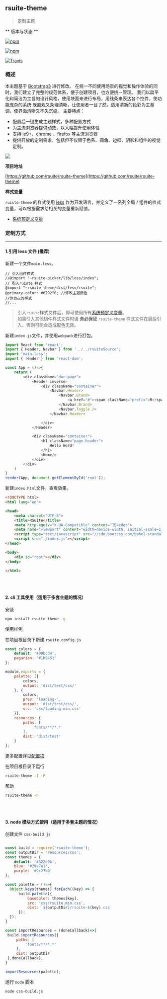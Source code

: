 ## rsuite-theme

> 定制主题

** 版本与状态 **

[![npm][npm-badge]][npm]

[![npm][npm-beta-badge]][npm-beta]

[![Travis][build-badge]][build]


### 概述
本主题基于 [Bootstrap3](https://github.com/twbs/bootstrap) 进行修改。
在统一不同使用场景的视觉和操作体验的同时，我们建立了完整的规范体系，便于创建项目，也方便统一管理。
我们以扁平化和简洁为主旨的设计风格，使用块面来进行布局，用线条来表达各个控件，使功能庞杂的系统 既直观又条理清晰，让使用者一目了然。选用清新的色彩为主基调，使界面清晰又不失沉稳。 主要特点：

- 配置后一键生成主题样式，多种配置方式
- 为主流浏览器提供动效，以大幅提升使用体验
- 支持 ie9+、chrome 、firefox 等主流浏览器
- 提供开放的定制需求，包括但不仅限于色系、圆角、边框、阴影和组件的视觉定制。

<image src="http://rsuite.github.io/resources/images/rsuite-preview.png" class="rsuite-theme-preview"/>

**项目地址**

[https://github.com/rsuite/rsuite-theme](https://github.com/rsuite/rsuite-theme)

**样式变量**

`ruiste-theme` 的样式使用 [less](http://less.bootcss.com/) 作为开发语言，并定义了一系列全局 / 组件的样式变量，可以根据需求给相关的变量重新赋值。
- [系统预定义变量][defalut-variables]


### 定制方式
----------

#### 1.引用 less 文件 (**推荐**)
新建一个文件`main.less`。
```less
// 引入组件样式
//@import "~rsuite-picker/lib/less/index";
// 引入ruiste 样式
@import "~rsuite-theme/dist/less/rsuite";
@primary-color: #6292f0; //修改主题颜色
//你自己的样式
//...
```
> 引入`rsuite`样式文件后，即可使用所有[系统预定义变量][defalut-variables]。</br>
> 如需引入其他组件样式文件时请 **务必保证**  `rsuite-theme` 样式文件在最后引入，否则可能会造成配色无效。

新建`index.js`文件，并使用`webpack`进行打包。

```js
import React from 'react';
import { Header, Navbar } from '../../rsuiteSource';
import 'main.less';
import { render } from 'react-dom';

const App = ()=>{
    return (
        <div className="doc-page">
            <Header inverse>
                <div className="container">
                    <Navbar.Header>
                        <Navbar.Brand>
                            <a href="#"><span className="prefix">R</span>Suite</a>
                        </Navbar.Brand>
                        <Navbar.Toggle />
                    </Navbar.Header>

                </div>
            </Header>

            <div className="container">
                <h1 className="page-header">
                    Hello Word!
                </h1>
                <Home/>
            </div>
        </div>
    )
}
render(App, document.getElementById('root'));
```

新建`index.html`文件，查看效果。
```html
<!DOCTYPE html>
<html lang="en">

<head>
    <meta charset="UTF-8">
    <title>RSuite</title>
    <meta http-equiv="X-UA-Compatible" content="IE=edge">
    <meta name="viewport" content="width=device-width, initial-scale=1.0">
    <script type="text/javascript" src="//cdn.bootcss.com/babel-standalone/6.15.0/babel.min.js"></script>
    <script src="./index.js"></script>
</head>

<body>
    <div id="root"></div>
</body>

</html>

```

<br><br>

#### 2. cli 工具使用（适用于多套主题的情况）

安装

```bash
npm install rsuite-theme -g
```

使用样例

在项目根目录下新建 `rsuite.config.js`

```js
const colors = {
    default: '#00bcd4',
    pagurian: '#1b9451'
};

module.exports = {
    palette: [{
        colors,
        output: 'dist/test/css/'
    }, {
        colors,
        prev: 'loading-',
        output: 'dist/test/css/',
        src: 'css/loading.min.css'
    }],
    resources: {
        paths: [
            'fonts/**/*.*'
        ],
        dist: 'dist/test'
    }
};
```

更多配置详见[配置项](https://github.com/rsuite/rsuite-theme/blob/master/README.md#user-content-配置项)

在项目根目录下运行

```bash
rsuite-theme -I -P
```

帮助

```bash
rsuite-theme -h
```
<br><br>

#### 3. node 模块方式使用（适用于多套主题的情况）
创建文件 `css-build.js`
```js

const build = require('rsuite-theme');
const outputDir = 'resources/css';
const themes = {
    default: '#522e9b',
    blue: '#29a7e1',
    purple: '#9c27b0'
};

const palette = ()=>{
  Object.keys(themes).forEach((key) => {
      build.palette({
          baseColor: themes[key],
          src: 'css/rsuite.min.css',
          dist: `${outputDir}/rsuite-${key}.css`
      });
  });
}

const importResources = (doneCallback)=>{
 build.importResources({
     paths: [
         'fonts/**/*.*'
     ],
     dist: outputDir
 },doneCallback);
}

importResources(palette);
```

运行 `node` 脚本

```bash
node css-build.js
```



[defalut-variables]:https://github.com/rsuite/rsuite-theme/blob/master/src/less/variables.less

[npm-badge]: https://img.shields.io/npm/v/rsuite-theme.svg
[npm]: https://www.npmjs.com/package/rsuite-theme

[npm-beta-badge]: https://img.shields.io/npm/v/rsuite-theme/beta.svg
[npm-beta]: https://www.npmjs.com/package/rsuite

[build-badge]: https://travis-ci.org/rsuite/rsuite-theme.svg?branch=next
[build]: https://travis-ci.org/rsuite/rsuite-theme

